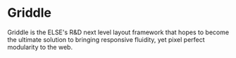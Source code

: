 # Griddle

Griddle is the ELSE's R&D next level layout framework that hopes to become the ultimate solution to bringing responsive fluidity, yet pixel perfect modularity to the web.
